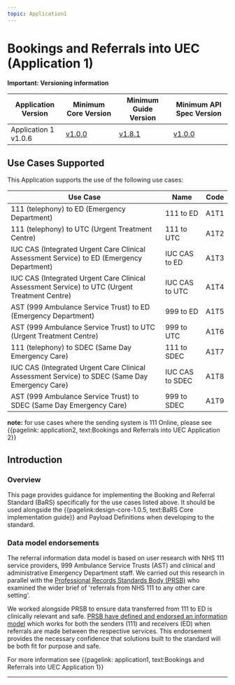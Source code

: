 ```yaml
---
topic: Application1
---
```


# Bookings and Referrals into UEC (Application 1)


<div markdown="span" class="alert alert-warning" role="alert"><i class="fa fa-warning"></i><b> Important:  Versioning information</b>
<p>

<table>
<thead>
	<tr>
		<th data-no-sort="">Application Version</th>
		<th data-no-sort="">Minimum Core Version</th>
		<th data-no-sort="">Minimum Guide Version</th>
		<th data-no-sort="">Minimum API Spec Version</th>
	</tr>
</thead>
<tbody>
	<tr>
		<td>Application 1 v1.0.6</td>
		<td><a href="https://simplifier.net/guide/nhsbookingandreferralstandard/Home/Design/BaRS-Core?version=1.0.0" target="_blank">v1.0.0</a></td>
		<td><a href="https://simplifier.net/guide/nhsbookingandreferralstandard/home?version=1.8.1" target="_blank">v1.8.1</td>
		<td><a href="https://digital.nhs.uk/developer/api-catalogue/booking-and-referral-fhir/v1_0_0" target="_blank">v1.0.0</a></td>
	</tr>
</tbody>
</table>
</div>



## Use Cases Supported

This Application supports the use of the following use cases:

| Use Case                                                                                       | Name | Code |
|------------------------------------------------------------------------------------------------|------|------|
| 111 (telephony) to ED (Emergency Department)                                                   | 111 to ED | A1T1 |
| 111 (telephony) to UTC (Urgent Treatment Centre)                                               | 111 to UTC | A1T2 |
| IUC CAS (Integrated Urgent Care Clinical Assessment Service) to ED (Emergency Department)      | IUC CAS to ED | A1T3 |
| IUC CAS (Integrated Urgent Care Clinical Assessment Service) to UTC (Urgent Treatment Centre)  | IUC CAS to UTC | A1T4 |
| AST (999 Ambulance Service Trust) to ED (Emergency Department)                                 | 999 to ED | A1T5 |
| AST (999 Ambulance Service Trust) to  UTC (Urgent Treatment Centre)                            | 999 to UTC | A1T6 |
| 111 (telephony) to SDEC (Same Day Emergency Care)                                              | 111 to SDEC | A1T7 |
| IUC CAS (Integrated Urgent Care Clinical Assessment Service) to SDEC (Same Day Emergency Care) | IUC CAS to SDEC | A1T8 |
| AST (999 Ambulance Service Trust) to SDEC (Same Day Emergency Care)                            | 999 to SDEC | A1T9 |


**note:** for use cases where the sending system is 111 Online, please see {{pagelink: application2, text:Bookings and Referrals into UEC Application 2}}

## Introduction

### Overview

This page provides guidance for implementing the Booking and Referral Standard (BaRS) specifically for the use cases listed above. It should be used alongside the {{pagelink:design-core-1.0.5, text:BaRS Core implementation guide}} and Payload Definitions when developing to the standard.

### Data model endorsements

<p>
The referral information data model is based on user research with NHS 111 service providers, 999 Ambulance Service Trusts (AST) and clinical and administrative Emergency Department staff.  We carried out this research in parallel with the <a href="https://theprsb.org/" target="_blank">Professional Records Standards Body (PRSB)</a> who examined the wider brief of 'referrals from NHS 111 to any other care setting'. 

We worked alongside PRSB to ensure data transferred from 111 to ED is clinically relevant and safe. <a href="https://theprsb.org/standards/111referralstandard/" target="_blank">PRSB have defined and endorsed an information model</a> which works for both the senders (111) and receivers (ED) when referrals are made between the respective services. This endorsement provides the necessary confidence that solutions built to the standard will be both fit for purpose and safe. 
</p>

For more information see {{pagelink: application1, text:Bookings and Referrals into UEC Application 1}} 
<hr />
